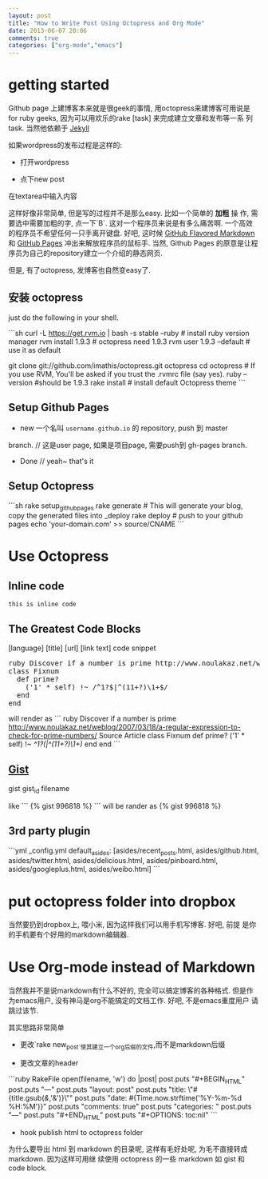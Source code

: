 ```yaml
---
layout: post
title: "How to Write Post Using Octopress and Org Mode"
date: 2013-06-07 20:06
comments: true
categories: ["org-mode","emacs"]
---
```


# getting started

Github page 上建博客本来就是很geek的事情, 用octopress来建博客可用说是
for ruby geeks, 因为可以用欢乐的rake [task] 来完成建立文章和发布等一系
列task. 当然他依赖于 [Jekyll](https://github.com/mojombo/jekyll) 

如果wordpress的发布过程是这样的:

-   打开wordpress

-   点下new post

在textarea中输入内容

这样好像非常简单, 但是写的过程并不是那么easy. 比如一个简单的 **加粗** 操
作, 需要选中需要加粗的字, 点一下\`B\`. 这对一个程序员来说是有多么痛苦啊.
一个高效的程序员不希望任何一只手离开键盘. 好吧, 这时候 [GitHub Flavored
Markdown](http://github.github.com/github-flavored-markdown/) 和 [GitHub Pages](http://pages.github.com/) 冲出来解放程序员的鼠标手. 当然, Github Pages
的原意是让程序员为自己的repository建立一个介绍的静态网页.

但是, 有了octopress, 发博客也自然变easy了.

## 安装 octopress

just do the following in your shell.

\`\`\`sh
curl -L <a href="<https://get.rvm.io>"><https://get.rvm.io></a> | bash -s stable &#x2013;ruby # install ruby
version manager
rvm install 1.9.3 # octopress need 1.9.3
rvm user 1.9.3 &#x2013;default # use it as default

git clone git://github.com/imathis/octopress.git octopress
cd octopress    # If you use RVM, You'll be asked if you trust the .rvmrc file (say yes).
ruby &#x2013;version #should be 1.9.3
rake install # install default Octopress theme
\`\`\`

## Setup Github Pages

-   new 一个名叫 `username.github.io` 的 repository, push 到 master

branch. // 这是user page, 如果是项目page, 需要push到 gh-pages branch.

-   Done // yeah~ that's it

## Setup Octopress

\`\`\`sh
rake setup<sub>github</sub><sub>pages</sub>
rake generate # This will generate your blog, copy the generated files into \_deploy
rake deploy # push to your github pages
echo 'your-domain.com' >> source/CNAME
\`\`\`

# Use Octopress

## Inline code

`this is inline code`

## The Greatest Code Blocks

[language] [title] [url] [link text] code snippet 

<pre>
ruby Discover if a number is prime http://www.noulakaz.net/weblog/2007/03/18/a-regular-expression-to-check-for-prime-numbers/ Source Article
class Fixnum
  def prime?
    ('1' * self) !~ /^1?$|^(11+?)\1+$/
  end
end
</pre>

will render as
\`\`\` ruby 
Discover if a number is prime <http://www.noulakaz.net/weblog/2007/03/18/a-regular-expression-to-check-for-prime-numbers/> Source Article
class Fixnum
  def prime?
    ('1' \* self) !~ *^1?\(|^(11+?)\1+\)*
  end
end
\`\`\`

## [Gist](http://gist.github.com)

gist gist<sub>id</sub> filename

like
\`\`\`
{% gist 996818 %}
\`\`\`
will be rander as
{% gist 996818 %}

## 3rd party plugin

\`\`\`yml \_config.yml
default<sub>asides</sub>: [asides/recent<sub>posts</sub>.html, asides/github.html,
asides/twitter.html, asides/delicious.html, asides/pinboard.html,
asides/googleplus.html, asides/weibo.html]
\`\`\`

# put octopress folder into dropbox

当然要扔到dropbox上, 喂小米, 因为这样我们可以用手机写博客. 好吧, 前提
是你的手机要有个好用的markdown编辑器.

# Use Org-mode instead of Markdown

当然我并不是说markdown有什么不好的, 完全可以搞定博客的各种格式. 但是作
为emacs用户, 没有神马是org不能搞定的文档工作. 好吧, 不是emacs重度用户
请跳过该节.

其实思路非常简单

-   更改\`rake new<sub>post\`使其建立一个org后缀的文件</sub>,而不是markdown后缀

-   更改文章的header

\`\`\`ruby RakeFile
 open(filename, 'w') do |post|
    post.puts "#+BEGIN<sub>HTML</sub>"
    post.puts "&#x2014;"
    post.puts "layout: post"
    post.puts "title: \\"#{title.gsub(*&*,'&amp;')}\\""
    post.puts "date: #{Time.now.strftime('%Y-%m-%d %H:%M')}"
    post.puts "comments: true"
    post.puts "categories: "
    post.puts "&#x2014;"
    post.puts "#+END<sub>HTML</sub>"
    post.puts "#+OPTIONS: toc:nil"
\`\`\`

-   hook publish html to octopress folder

为什么要导出 html 到 markdown 的目录呢, 这样有毛好处呢, 为毛不直接转成 markdown. 因为这样可用继
续使用 octopress 的一些 markdown 如 gist 和 code block.
